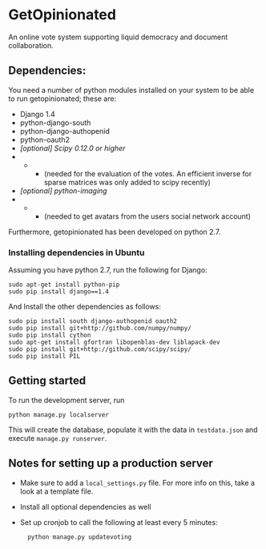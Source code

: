 GetOpinionated
==============

An online vote system supporting liquid democracy and document collaboration.

Dependencies:
-------------

You need a number of python modules installed on your system to be able to run getopinionated; these are:

* Django 1.4
* python-django-south
* python-django-authopenid
* python-oauth2
* *[optional] Scipy 0.12.0 or higher* 
* * * (needed for the evaluation of the votes. An efficient inverse for sparse matrices was only added to scipy recently)
* *[optional] python-imaging*
* * * (needed to get avatars from the users social network account)

Furthermore, getopinionated has been developed on python 2.7.

### Installing dependencies in Ubuntu
Assuming you have python 2.7, run the following for Django:

    sudo apt-get install python-pip
    sudo pip install django==1.4

And Install the other dependencies as follows:

    sudo pip install south django-authopenid oauth2
    sudo pip install git+http://github.com/numpy/numpy/
    sudo pip install cython
    sudo apt-get install gfortran libopenblas-dev liblapack-dev
    sudo pip install git+http://github.com/scipy/scipy/
    sudo pip install PIL

Getting started
---------------
To run the development server, run

    python manage.py localserver

This will create the database, populate it with the data in `testdata.json` and execute `manage.py runserver`.

Notes for setting up a production server
----------------------------------------
* Make sure to add a `local_settings.py` file. For more info on this, take a look at a template file.
* Install all optional dependencies as well
* Set up cronjob to call the following at least every 5 minutes:
    
        python manage.py updatevoting

